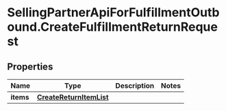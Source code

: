 # SellingPartnerApiForFulfillmentOutbound.CreateFulfillmentReturnRequest

## Properties
Name | Type | Description | Notes
------------ | ------------- | ------------- | -------------
**items** | [**CreateReturnItemList**](CreateReturnItemList.md) |  | 
